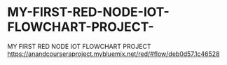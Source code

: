 # MY-FIRST-RED-NODE-IOT-FLOWCHART-PROJECT-
MY FIRST RED NODE IOT FLOWCHART PROJECT https://anandcourseraproject.mybluemix.net/red/#flow/deb0d57.1c46528
